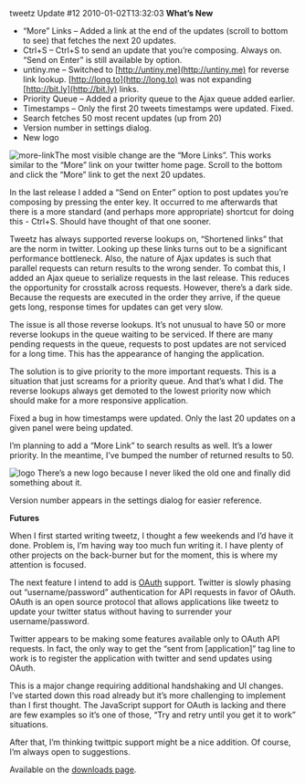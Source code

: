 tweetz Update #12
2010-01-02T13:32:03
**What’s New**

  * “More” Links – Added a link at the end of the updates (scroll to bottom to see) that fetches the next 20 updates. 
  * Ctrl+S – Ctrl+S to send an update that you’re composing. Always on. “Send on Enter” is still available by option. 
  * untiny.me – Switched to [http://untiny.me](http://untiny.me) for reverse link lookup. [http://long.to](http://long.to) was not expanding [http://bit.ly](http://bit.ly) links. 
  * Priority Queue – Added a priority queue to the Ajax queue added earlier. 
  * Timestamps – Only the first 20 tweets timestamps were updated. Fixed. 
  * Search fetches 50 most recent updates (up from 20) 
  * Version number in settings dialog. 
  * New logo 

![more-link](http://mike-ward.net/content/images/blog/tweetzUpdate12_796A/morelink.png)The most visible change are the “More Links”. This works similar to the “More” link on your twitter home page. Scroll to the bottom and click the “More” link to get the next 20 updates.

In the last release I added a “Send on Enter” option to post updates you’re composing by pressing the enter key. It occurred to me afterwards that there is a more standard (and perhaps more appropriate) shortcut for doing this - Ctrl+S. Should have thought of that one sooner.

Tweetz has always supported reverse lookups on, “Shortened links” that are the norm in twitter. Looking up these links turns out to be a significant performance bottleneck. Also, the nature of Ajax updates is such that parallel requests can return results to the wrong sender. To combat this, I added an Ajax queue to serialize requests in the last release. This reduces the opportunity for crosstalk across requests. However, there’s a dark side. Because the requests are executed in the order they arrive, if the queue gets long, response times for updates can get very slow.

The issue is all those reverse lookups. It’s not unusual to have 50 or more reverse lookups in the queue waiting to be serviced. If there are many pending requests in the queue, requests to post updates are not serviced for a long time. This has the appearance of hanging the application.

The solution is to give priority to the more important requests. This is a situation that just screams for a priority queue. And that’s what I did. The reverse lookups always get demoted to the lowest priority now which should make for a more responsive application.

Fixed a bug in how timestamps were updated. Only the last 20 updates on a given panel were being updated.

I’m planning to add a “More Link” to search results as well. It’s a lower priority. In the meantime, I’ve bumped the number of returned results to 50.

![logo](http://mike-ward.net/content/images/blog/tweetzUpdate12_796A/logo.png) There’s a new logo because I never liked the old one and finally did something about it.

Version number appears in the settings dialog for easier reference.

**Futures**

When I first started writing tweetz, I thought a few weekends and I’d have it done. Problem is, I’m having way too much fun writing it. I have plenty of other projects on the back-burner but for the moment, this is where my attention is focused.

The next feature I intend to add is [OAuth](http://oauth.net) support. Twitter is slowly phasing out “username/password” authentication for API requests in favor of OAuth. OAuth is an open source protocol that allows applications like tweetz to update your twitter status without having to surrender your username/password.

Twitter appears to be making some features available only to OAuth API requests. In fact, the only way to get the “sent from [application]” tag line to work is to register the application with twitter and send updates using OAuth.

This is a major change requiring additional handshaking and UI changes. I’ve started down this road already but it’s more challenging to implement than I first thought. The JavaScript support for OAuth is lacking and there are few examples so it’s one of those, “Try and retry until you get it to work” situations.

After that, I’m thinking twittpic support might be a nice addition. Of course, I’m always open to suggestions.

Available on the [downloads page](http://mike-ward.net/downloads).

